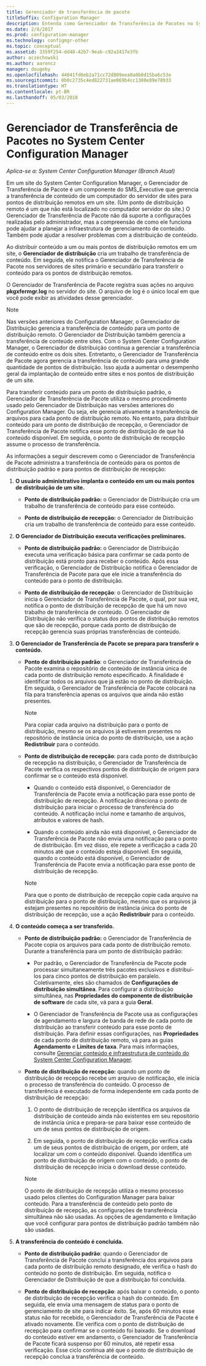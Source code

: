 ```yaml
---
title: Gerenciador de transferência de pacote
titleSuffix: Configuration Manager
description: Entenda como Gerenciador de Transferência de Pacotes no System Center Configuration Manager transfere o conteúdo de um servidor do site para pontos de distribuição.
ms.date: 2/8/2017
ms.prod: configuration-manager
ms.technology: configmgr-other
ms.topic: conceptual
ms.assetid: 3359f254-dd48-42b7-9eab-c92a3417e3fb
author: aczechowski
ms.author: aaroncz
manager: dougeby
ms.openlocfilehash: 44041fd0eb2a71cc72d809eea0a0b8d15ba6c53e
ms.sourcegitcommit: 0b0c2735c4ed822731ae069b4cc1380e89e78933
ms.translationtype: HT
ms.contentlocale: pt-BR
ms.lasthandoff: 05/03/2018
---
```

# <a name="package-transfer-manager-in-system-center-configuration-manager"></a>Gerenciador de Transferência de Pacotes no System Center Configuration Manager

*Aplica-se a: System Center Configuration Manager (Branch Atual)*

Em um site do System Center Configuration Manager, o Gerenciador de Transferência de Pacote é um componente do SMS_Executive que gerencia a transferência de conteúdo de um computador do servidor de sites para pontos de distribuição remotos em um site. (Um ponto de distribuição remoto é um que não está localizado no computador servidor do site.) O Gerenciador de Transferência de Pacote não dá suporte a configurações realizadas pelo administrador, mas a compreensão de como ele funciona pode ajudar a planejar a infraestrutura de gerenciamento de conteúdo. Também pode ajudar a resolver problemas com a distribuição de conteúdo.


Ao distribuir conteúdo a um ou mais pontos de distribuição remotos em um site, o **Gerenciador de distribuição** cria um trabalho de transferência de conteúdo. Em seguida, ele notifica o Gerenciador de Transferência de Pacote nos servidores de sites primário e secundário para transferir o conteúdo para os pontos de distribuição remotos.

 O Gerenciador de Transferência de Pacote registra suas ações no arquivo **pkgxfermgr.log** no servidor do site. O arquivo de log é o único local em que você pode exibir as atividades desse gerenciador.  

> [!NOTE]  
>  Nas versões anteriores do Configuration Manager, o Gerenciador de Distribuição gerencia a transferência de conteúdo para um ponto de distribuição remoto. O Gerenciador de Distribuição também gerencia a transferência de conteúdo entre sites. Com o System Center Configuration Manager, o Gerenciador de distribuição continua a gerenciar a transferência de conteúdo entre os dois sites. Entretanto, o Gerenciador de Transferência de Pacote agora gerencia a transferência de conteúdo para uma grande quantidade de pontos de distribuição. Isso ajuda a aumentar o desempenho geral da implantação de conteúdo entre sites e nos pontos de distribuição de um site.  

Para transferir conteúdo para um ponto de distribuição padrão, o Gerenciador de Transferência de Pacote utiliza o mesmo procedimento usado pelo Gerenciador de Distribuição nas versões anteriores do Configuration Manager. Ou seja, ele gerencia ativamente a transferência de arquivos para cada ponto de distribuição remoto. No entanto, para distribuir conteúdo para um ponto de distribuição de recepção, o Gerenciador de Transferência de Pacote notifica esse ponto de distribuição de que há conteúdo disponível. Em seguida, o ponto de distribuição de recepção assume o processo de transferência.  

As informações a seguir descrevem como o Gerenciador de Transferência de Pacote administra a transferência de conteúdo para os pontos de distribuição padrão e para pontos de distribuição de recepção:
1.  **O usuário administrativo implanta o conteúdo em um ou mais pontos de distribuição de um site.**  

    -   **Ponto de distribuição padrão:** o Gerenciador de Distribuição cria um trabalho de transferência de conteúdo para esse conteúdo.  

    -   **Ponto de distribuição de recepção:** o Gerenciador de Distribuição cria um trabalho de transferência de conteúdo para esse conteúdo.  

2.  **O Gerenciador de Distribuição executa verificações preliminares.**  

    -   **Ponto de distribuição padrão:** o Gerenciador de Distribuição executa uma verificação básica para confirmar se cada ponto de distribuição está pronto para receber o conteúdo. Após essa verificação, o Gerenciador de Distribuição notifica o Gerenciador de Transferência de Pacote para que ele inicie a transferência do conteúdo para o ponto de distribuição.  

    -   **Ponto de distribuição de recepção**: o Gerenciador de Distribuição inicia o Gerenciador de Transferência de Pacote, o qual, por sua vez, notifica o ponto de distribuição de recepção de que há um novo trabalho de transferência de conteúdo. O Gerenciador de Distribuição não verifica o status dos pontos de distribuição remotos que são de recepção, porque cada ponto de distribuição de recepção gerencia suas próprias transferências de conteúdo.  

3.  **O Gerenciador de Transferência de Pacote se prepara para transferir o conteúdo.**  

    -   **Ponto de distribuição padrão**: o Gerenciador de Transferência de Pacote examina o repositório de conteúdo de instância única de cada ponto de distribuição remoto especificado. A finalidade é identificar todos os arquivos que já estão no ponto de distribuição. Em seguida, o Gerenciador de Transferência de Pacote colocará na fila para transferência apenas os arquivos que ainda não estão presentes.  

        > [!NOTE]  
        >  Para copiar cada arquivo na distribuição para o ponto de distribuição, mesmo se os arquivos já estiverem presentes no repositório de instância única do ponto de distribuição, use a ação **Redistribuir** para o conteúdo.  

    -   **Ponto de distribuição de recepção**: para cada ponto de distribuição de recepção na distribuição, o Gerenciador de Transferência de Pacote verifica os respectivos pontos de distribuição de origem para confirmar se o conteúdo está disponível.  

        -   Quando o conteúdo está disponível, o Gerenciador de Transferência de Pacote envia a notificação para esse ponto de distribuição de recepção. A notificação direciona o ponto de distribuição para iniciar o processo de transferência do conteúdo. A notificação inclui nome e tamanho de arquivos, atributos e valores de hash.  

        -   Quando o conteúdo ainda não está disponível, o Gerenciador de Transferência de Pacote não envia uma notificação para o ponto de distribuição. Em vez disso, ele repete a verificação a cada 20 minutos até que o conteúdo esteja disponível. Em seguida, quando o conteúdo está disponível, o Gerenciador de Transferência de Pacote envia a notificação para esse ponto de distribuição de recepção.  

        > [!NOTE]  
        >  Para que o ponto de distribuição de recepção copie cada arquivo na distribuição para o ponto de distribuição, mesmo que os arquivos já estejam presentes no repositório de instância única do ponto de distribuição de recepção, use a ação **Redistribuir** para o conteúdo.  

4.  **O conteúdo começa a ser transferido.**  

    -   **Ponto de distribuição padrão:** o Gerenciador de Transferência de Pacote copia os arquivos para cada ponto de distribuição remoto. Durante a transferência para um ponto de distribuição padrão:  

        -   Por padrão, o Gerenciador de Transferência de Pacote pode processar simultaneamente três pacotes exclusivos e distribuí-los para cinco pontos de distribuição em paralelo. Coletivamente, eles são chamados de **Configurações de distribuição simultânea**. Para configurar a distribuição simultânea, nas **Propriedades do componente de distribuição de software** de cada site, vá para a guia **Geral**.  

        -   O Gerenciador de Transferência de Pacote usa as configurações de agendamento e largura de banda de rede de cada ponto de distribuição ao transferir conteúdo para esse ponto de distribuição. Para definir essas configurações, nas **Propriedades** de cada ponto de distribuição remoto, vá para as guias **Agendamento** e **Limites de taxa**. Para mais informações, consulte [Gerenciar conteúdo e infraestrutura de conteúdo do System Center Configuration Manager](../../../core/servers/deploy/configure/manage-content-and-content-infrastructure.md).  

    -   **Ponto de distribuição de recepção:** quando um ponto de distribuição de recepção recebe um arquivo de notificação, ele inicia o processo de transferência do conteúdo. O processo de transferência é executado de forma independente em cada ponto de distribuição de recepção:  

        1.   O ponto de distribuição de recepção identifica os arquivos da distribuição de conteúdo ainda não existentes em seu repositório de instância única e prepara-se para baixar esse conteúdo de um de seus pontos de distribuição de origem.  

        2.   Em seguida, o ponto de distribuição de recepção verifica cada um de seus pontos de distribuição de origem, por ordem, até localizar um com o conteúdo disponível. Quando identifica um ponto de distribuição de origem com o conteúdo, o ponto de distribuição de recepção inicia o download desse conteúdo.  

        > [!NOTE]  
        >  O ponto de distribuição de recepção utiliza o mesmo processo usado pelos clientes do Configuration Manager para baixar conteúdo. Para a transferência de conteúdo pelo ponto de distribuição de recepção, as configurações de transferência simultânea não são usadas. As opções de agendamento e limitação que você configurar para pontos de distribuição padrão também não são usadas.  

5.  **A transferência do conteúdo é concluída.**  

    -   **Ponto de distribuição padrão**: quando o Gerenciador de Transferência de Pacote conclui a transferência dos arquivos para cada ponto de distribuição remoto designado, ele verifica o hash do conteúdo no ponto de distribuição. Em seguida, notifica o Gerenciador de Distribuição de que a distribuição foi concluída.  

    -   **Ponto de distribuição de recepção**: após baixar o conteúdo, o ponto de distribuição de recepção verifica o hash do conteúdo. Em seguida, ele envia uma mensagem de status para o ponto de gerenciamento de site para indicar êxito. Se, após 60 minutos esse status não for recebido, o Gerenciador de Transferência de Pacote é ativado novamente. Ele verifica com o ponto de distribuição de recepção para confirmar se o conteúdo foi baixado. Se o download do conteúdo estiver em andamento, o Gerenciador de Transferência de Pacote ficará suspenso por 60 minutos, até repetir essa verificação. Esse ciclo continua até que o ponto de distribuição de recepção conclua a transferência de conteúdo.  
